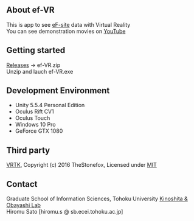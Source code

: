 ## About ef-VR
This is app to see [eF-site](http://service.pdbj.org/eF-site/) data with Virtual Reality  
You can see demonstration movies on [YouTube](https://www.youtube.com/channel/UCmdW1BnFFjxUAdUK1jUqcDg)

## Getting started
[Releases](https://github.com/HiromuSato/ef-VR/releases) -> ef-VR.zip  
Unzip and lauch ef-VR.exe

## Development Environment  
* Unity 5.5.4 Personal Edition
* Oculus Rift CV1
* Oculus Touch
* Windows 10 Pro
* GeForce GTX 1080

## Third party
[VRTK](https://github.com/thestonefox/VRTK), Copyright (c) 2016 TheStonefox, Licensed under [MIT](https://github.com/thestonefox/VRTK/blob/master/LICENSE)

## Contact
Graduate School of Information Sciences, Tohoku University [Kinoshita & Obayashi Lab](http://www.sb.ecei.tohoku.ac.jp/index-en.html)  
Hiromu Sato [hiromu.s @ sb.ecei.tohoku.ac.jp]
